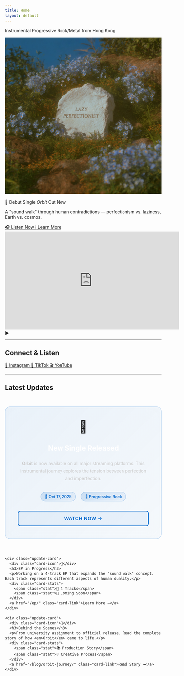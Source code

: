 ```yaml
---
title: Home
layout: default
---
```


<div class="hero-intro">
  <p class="subtitle">Instrumental Progressive Rock/Metal from Hong Kong</p>
</div>

<div class="logo-container">
  <img src="/assets/img/logo.png" alt="Lazy Perfectionist Logo" class="hero-logo">
</div>

<div class="hero-content">
  <div class="description">
    <p class="hero-tagline">🎵 Debut Single <em>Orbit</em> Out Now</p>
    <p class="hero-description">A "sound walk" through human contradictions — perfectionism vs. laziness, Earth vs. cosmos.</p>
  </div>
</div>

<div class="hero-cta">
  <a href="#listen" class="cta-button primary">
    <span>🎧</span> Listen Now
  </a>
  <a href="#about" class="cta-button secondary">
    <span>ℹ️</span> Learn More
  </a>
</div>

<div id="yt-player" class="video-section">
  <div class="video-container">
    <iframe 
      width="560" 
      height="315" 
      src="https://www.youtube.com/embed/Hw2a43RV1p0" 
      title="Orbit - Lazy Perfectionist (Official Video)" 
      frameborder="0" 
      allow="accelerometer; autoplay; clipboard-write; encrypted-media; gyroscope; picture-in-picture" 
      allowfullscreen>
    </iframe>
    <div class="play-overlay">
      <div class="play-button">
        <span>▶</span>
      </div>
    </div>
  </div>
</div>

---

<div class="cta-section">
  <h2>Connect & Listen</h2>
  <div class="cta-buttons">
    <a href="https://instagram.com/lazyperfectionist_official" class="cta-button" target="_blank" rel="noopener">
      <span>📸</span> Instagram
    </a>
    <a href="https://tiktok.com/@lazyperfectionist_official" class="cta-button" target="_blank" rel="noopener">
      <span>🎵</span> TikTok
    </a>
    <a href="https://youtube.com/watch?v=Hw2a43RV1p0" class="cta-button" target="_blank" rel="noopener">
      <span>🎬</span> YouTube
    </a>
  </div>
</div>

---

<div class="latest-section">
  <h2>Latest Updates</h2>
  <div class="update-cards">
    <div class="update-card featured">
      <div class="card-icon">🎵</div>
      <h3>New Single Released</h3>
      <p><strong>Orbit</strong> is now available on all major streaming platforms. This instrumental journey explores the tension between perfection and imperfection.</p>
      <div class="card-stats">
        <span class="stat">📅 Oct 17, 2025</span>
        <span class="stat">🎸 Progressive Rock</span>
      </div>
      <a href="https://youtube.com/watch?v=Hw2a43RV1p0" target="_blank" rel="noopener" class="card-link">Watch Now →</a>
    </div>
    
    <div class="update-card">
      <div class="card-icon">🎸</div>
      <h3>EP in Progress</h3>
      <p>Working on a 4-track EP that expands the "sound walk" concept. Each track represents different aspects of human duality.</p>
      <div class="card-stats">
        <span class="stat">📀 4 Tracks</span>
        <span class="stat">🎹 Coming Soon</span>
      </div>
      <a href="/ep/" class="card-link">Learn More →</a>
    </div>
    
    <div class="update-card">
      <div class="card-icon">📝</div>
      <h3>Behind the Scenes</h3>
      <p>From university assignment to official release. Read the complete story of how <em>Orbit</em> came to life.</p>
      <div class="card-stats">
        <span class="stat">📚 Production Story</span>
        <span class="stat">💡 Creative Process</span>
      </div>
      <a href="/blog/orbit-journey/" class="card-link">Read Story →</a>
    </div>
  </div>
</div>

<style>
.update-cards {
  display: grid;
  grid-template-columns: repeat(auto-fit, minmax(320px, 1fr));
  gap: 2.5rem;
  margin-top: 3rem;
}

.update-card {
  padding: 2.5rem;
  background: linear-gradient(135deg, rgba(255, 255, 255, 0.04) 0%, rgba(255, 255, 255, 0.02) 100%);
  border-radius: 16px;
  border: 1px solid rgba(255, 255, 255, 0.1);
  transition: all 0.4s cubic-bezier(0.4, 0, 0.2, 1);
  backdrop-filter: blur(20px);
  position: relative;
  overflow: hidden;
}

.update-card::before {
  content: '';
  position: absolute;
  top: 0;
  left: 0;
  right: 0;
  height: 3px;
  background: linear-gradient(90deg, #0066cc, #0052a3);
  transform: scaleX(0);
  transition: transform 0.4s ease;
}

.update-card:hover {
  background: linear-gradient(135deg, rgba(255, 255, 255, 0.06) 0%, rgba(255, 255, 255, 0.03) 100%);
  transform: translateY(-8px);
  box-shadow: 0 20px 40px rgba(0, 0, 0, 0.4);
  border-color: rgba(0, 102, 204, 0.3);
}

.update-card:hover::before {
  transform: scaleX(1);
}

.featured {
  background: linear-gradient(135deg, rgba(0, 102, 204, 0.08) 0%, rgba(0, 102, 204, 0.03) 100%);
  border-color: rgba(0, 102, 204, 0.3);
}

.card-icon {
  font-size: 2.5rem;
  margin-bottom: 1.5rem;
  display: block;
  text-align: center;
  animation: bounce 2s ease-in-out infinite;
}

.featured .card-icon {
  animation-delay: 0s;
}

.update-card:nth-child(2) .card-icon {
  animation-delay: 0.5s;
}

.update-card:nth-child(3) .card-icon {
  animation-delay: 1s;
}

@keyframes bounce {
  0%, 20%, 50%, 80%, 100% { transform: translateY(0); }
  40% { transform: translateY(-10px); }
  60% { transform: translateY(-5px); }
}

.update-card h3 {
  margin-bottom: 1.5rem;
  font-size: 1.4rem;
  color: #ffffff;
  text-align: center;
}

.update-card p {
  margin-bottom: 2rem;
  line-height: 1.7;
  color: #cccccc;
  text-align: center;
}

.card-stats {
  display: flex;
  justify-content: center;
  gap: 1rem;
  margin-bottom: 2rem;
  flex-wrap: wrap;
}

.stat {
  background: linear-gradient(135deg, rgba(0, 102, 204, 0.15) 0%, rgba(0, 102, 204, 0.05) 100%);
  color: #0066cc;
  padding: 0.4rem 0.8rem;
  border-radius: 20px;
  font-size: 0.8rem;
  font-weight: 500;
  border: 1px solid rgba(0, 102, 204, 0.3);
}

.card-link {
  display: block;
  text-align: center;
  color: #0066cc;
  font-weight: 600;
  text-decoration: none;
  font-size: 0.95rem;
  text-transform: uppercase;
  letter-spacing: 0.5px;
  transition: all 0.3s ease;
  padding: 0.8rem 1.5rem;
  border: 2px solid #0066cc;
  border-radius: 8px;
  background: rgba(0, 102, 204, 0.05);
}

.card-link:hover {
  background: #0066cc;
  color: #ffffff;
  transform: translateY(-2px);
  box-shadow: 0 8px 20px rgba(0, 102, 204, 0.3);
}

/* Mobile responsive for update cards */
@media (max-width: 768px) {
  .update-cards {
    grid-template-columns: 1fr;
    gap: 2rem;
  }
  
  .update-card {
    padding: 2rem;
  }
  
  .card-stats {
    flex-direction: column;
    align-items: center;
    gap: 0.8rem;
  }
  
  .card-link {
    width: 100%;
    text-align: center;
  }
}
</style>
